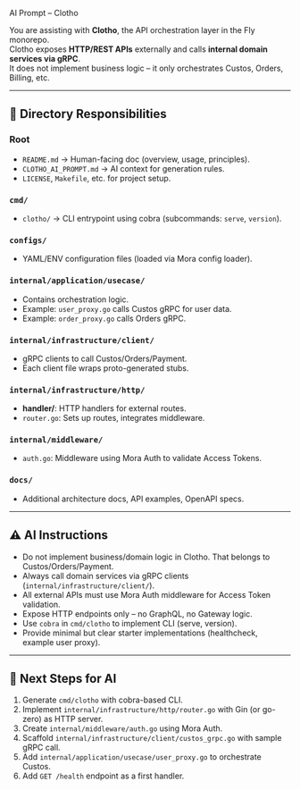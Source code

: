 AI Prompt – Clotho

You are assisting with **Clotho**, the API orchestration layer in the Fly monorepo.  
Clotho exposes **HTTP/REST APIs** externally and calls **internal domain services via gRPC**.  
It does not implement business logic – it only orchestrates Custos, Orders, Billing, etc.

---

## 📂 Directory Responsibilities

### Root
- `README.md` → Human-facing doc (overview, usage, principles).  
- `CLOTHO_AI_PROMPT.md` → AI context for generation rules.  
- `LICENSE`, `Makefile`, etc. for project setup.  

### `cmd/`
- `clotho/` → CLI entrypoint using cobra (subcommands: `serve`, `version`).  

### `configs/`
- YAML/ENV configuration files (loaded via Mora config loader).  

### `internal/application/usecase/`
- Contains orchestration logic.  
- Example: `user_proxy.go` calls Custos gRPC for user data.  
- Example: `order_proxy.go` calls Orders gRPC.  

### `internal/infrastructure/client/`
- gRPC clients to call Custos/Orders/Payment.  
- Each client file wraps proto-generated stubs.  

### `internal/infrastructure/http/`
- **handler/**: HTTP handlers for external routes.  
- `router.go`: Sets up routes, integrates middleware.  

### `internal/middleware/`
- `auth.go`: Middleware using Mora Auth to validate Access Tokens.  

### `docs/`
- Additional architecture docs, API examples, OpenAPI specs.  

---

## ⚠️ AI Instructions
- Do not implement business/domain logic in Clotho. That belongs to Custos/Orders/Payment.  
- Always call domain services via gRPC clients (`internal/infrastructure/client/`).  
- All external APIs must use Mora Auth middleware for Access Token validation.  
- Expose HTTP endpoints only – no GraphQL, no Gateway logic.  
- Use `cobra` in `cmd/clotho` to implement CLI (serve, version).  
- Provide minimal but clear starter implementations (healthcheck, example user proxy).  

---

## 🚀 Next Steps for AI
1. Generate `cmd/clotho` with cobra-based CLI.  
2. Implement `internal/infrastructure/http/router.go` with Gin (or go-zero) as HTTP server.  
3. Create `internal/middleware/auth.go` using Mora Auth.  
4. Scaffold `internal/infrastructure/client/custos_grpc.go` with sample gRPC call.  
5. Add `internal/application/usecase/user_proxy.go` to orchestrate Custos.  
6. Add `GET /health` endpoint as a first handler.  